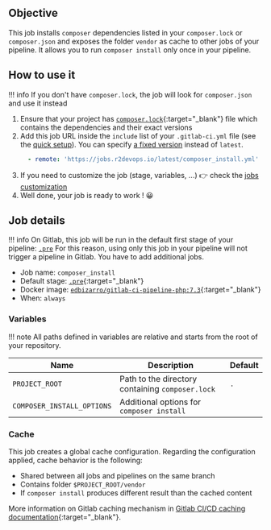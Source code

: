 ## Objective

This job installs `composer` dependencies listed in your `composer.lock` or `composer.json` and exposes the folder
`vendor` as cache to other jobs of your pipeline. It allows you to run
`composer install` only once in your pipeline.


## How to use it

!!! info
    If you don't have `composer.lock`, the job will look for `composer.json` and use it instead


1. Ensure that your project has
   [`composer.lock`](https://getcomposer.org/doc/01-basic-usage.md#installing-with-composer-lock){:target="_blank"}
   file which contains the dependencies and their exact versions
1. Add this job URL inside the `include` list of your `.gitlab-ci.yml` file (see the [quick setup](/use-the-hub/#quick-setup)). You can specify [a fixed version](#changelog) instead of `latest`.
    ```yaml
      - remote: 'https://jobs.r2devops.io/latest/composer_install.yml'
    ```
3. If you need to customize the job (stage, variables, ...) 👉 check the [jobs
   customization](/use-the-hub/#jobs-customization)
4. Well done, your job is ready to work ! 😀


## Job details

!!! info
    On Gitlab, this job will be run in the default first stage of your
    pipeline: [`.pre`](https://docs.gitlab.com/ee/ci/yaml/#pre-and-post)
    For this reason, using only this job in your pipeline will not trigger a pipeline in Gitlab.
    You have to add additional jobs.

* Job name: `composer_install`
* Default stage: [`.pre`](https://docs.gitlab.com/ee/ci/yaml/#pre-and-post){:target="_blank"}
* Docker image: [`edbizarro/gitlab-ci-pipeline-php:7.3`](https://hub.docker.com/_/node){:target="_blank"}
* When: `always`


### Variables

!!! note
    All paths defined in variables are relative and starts from the root of your
    repository.

| Name | Description | Default |
| ---- | ----------- | ------- |
| `PROJECT_ROOT` | Path to the directory containing `composer.lock`  | `.` |
| `COMPOSER_INSTALL_OPTIONS` | Additional options for `composer install` | ` ` |


### Cache

This job creates a global cache configuration. Regarding the configuration
applied, cache behavior is the following:

* Shared between all jobs and pipelines on the same branch
* Contains folder `$PROJECT_ROOT/vendor`
* If `composer install` produces different result than the cached content

More information on Gitlab caching mechanism in [Gitlab CI/CD caching
documentation](https://docs.gitlab.com/ee/ci/caching/index.html){:target="_blank"}.
